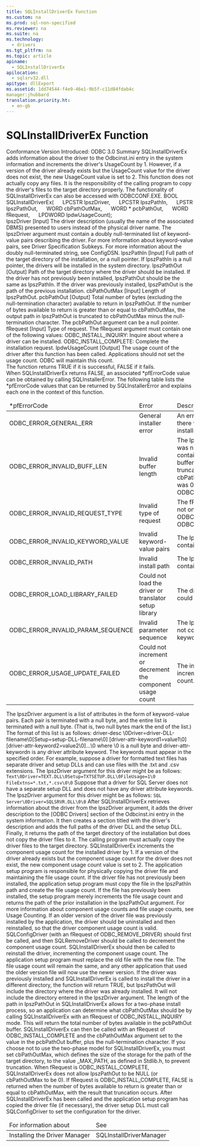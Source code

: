 ```yaml
---
title: SQLInstallDriverEx Function
ms.custom: na
ms.prod: sql-non-specified
ms.reviewer: na
ms.suite: na
ms.technology: 
  - drivers
ms.tgt_pltfrm: na
ms.topic: article
apiname: 
  - SQLInstallDriverEx
apilocation: 
  - sqlsrv32.dll
apitype: dllExport
ms.assetid: 1dd74544-f4e9-46e1-9b5f-c11d84fdab4c
manager:jhubbard
translation.priority.ht: 
  - en-gb
---
```

# SQLInstallDriverEx Function
<?xml version="1.0" encoding="utf-8"?>
<developerReferenceWithSyntaxDocument xmlns="http://ddue.schemas.microsoft.com/authoring/2003/5" xmlns:xlink="http://www.w3.org/1999/xlink" xmlns:xsi="http://www.w3.org/2001/XMLSchema-instance" xsi:schemaLocation="http://ddue.schemas.microsoft.com/authoring/2003/5 http://dduestorage.blob.core.windows.net/ddueschema/developer.xsd">
  <introduction>
    <definitionTable>
      <definedTerm>
        <legacyBold>Conformance</legacyBold>
      </definedTerm>
      <definition>
        <para>Version Introduced: ODBC 3.0</para>
      </definition>
      <definedTerm>
        <legacyBold>Summary</legacyBold>
      </definedTerm>
      <definition>
        <para>
          <legacyBold>SQLInstallDriverEx</legacyBold> adds information about the driver to the Odbcinst.ini entry in the system information and increments the driver's <legacyItalic>UsageCount</legacyItalic> by 1. However, if a version of the driver already exists but the <legacyItalic>UsageCount</legacyItalic> value for the driver does not exist, the new <legacyItalic>UsageCount</legacyItalic> value is set to 2.</para>
        <para>This function does not actually copy any files. It is the responsibility of the calling program to copy the driver's files to the target directory properly.</para>
        <para>The functionality of <legacyBold>SQLInstallDriverEx</legacyBold> can also be accessed with <link xlink:href="3bf2be83-61f9-4183-836b-85204ac7116a">ODBCCONF.EXE</link>.</para>
      </definition>
    </definitionTable>
  </introduction>
  <syntaxSection>
    <legacySyntax>
BOOL <legacyBold>SQLInstallDriverEx</legacyBold>(
     LPCSTR    <parameterReference>lpszDriver</parameterReference>,
     LPCSTR    <parameterReference>lpszPathIn</parameterReference>,
     LPSTR     <parameterReference>lpszPathOut</parameterReference>,
     WORD      <parameterReference>cbPathOutMax</parameterReference>,
     WORD *    <parameterReference>pcbPathOut,</parameterReference>
     WORD      <parameterReference>fRequest,</parameterReference>
     LPDWORD   <parameterReference>lpdwUsageCount</parameterReference>);</legacySyntax>
  </syntaxSection>
  <section>
    <title>Arguments</title>
    <content>
      <definitionTable>
        <definedTerm>
          <legacyItalic>lpszDriver</legacyItalic>
        </definedTerm>
        <definition>
          <para>[Input] The driver description (usually the name of the associated DBMS) presented to users instead of the physical driver name. The <legacyItalic>lpszDriver</legacyItalic> argument must contain a doubly null-terminated list of keyword-value pairs describing the driver. For more information about keyword-value pairs, see <link xlink:href="b4d802ef-b199-4e64-b7a5-6f2b3e5e2c80">Driver Specification Subkeys</link>. For more information about the doubly null-terminated string, see <link xlink:href="01ced74e-c575-4a25-83f5-bd7d918123f8">ConfigDSN</link>.</para>
        </definition>
        <definedTerm>
          <legacyItalic>lpszPathIn</legacyItalic>
        </definedTerm>
        <definition>
          <para>[Input] Full path of the target directory of the installation, or a null pointer. If <legacyItalic>lpszPathIn</legacyItalic> is a null pointer, the drivers will be installed in the system directory.</para>
        </definition>
        <definedTerm>
          <legacyItalic>lpszPathOut</legacyItalic>
        </definedTerm>
        <definition>
          <para>[Output] Path of the target directory where the driver should be installed. If the driver has not previously been installed, <legacyItalic>lpszPathOut</legacyItalic> should be the same as <legacyItalic>lpszPathIn</legacyItalic>. If the driver was previously installed, <legacyItalic>lpszPathOut</legacyItalic> is the path of the previous installation.</para>
        </definition>
        <definedTerm>
          <legacyItalic>cbPathOutMax</legacyItalic>
        </definedTerm>
        <definition>
          <para>[Input] Length of <legacyItalic>lpszPathOut</legacyItalic>.</para>
        </definition>
        <definedTerm>
          <legacyItalic>pcbPathOut</legacyItalic>
        </definedTerm>
        <definition>
          <para>[Output] Total number of bytes (excluding the null-termination character) available to return in <legacyItalic>lpszPathOut</legacyItalic>. If the number of bytes available to return is greater than or equal to <legacyItalic>cbPathOutMax</legacyItalic>, the output path in <legacyItalic>lpszPathOut</legacyItalic> is truncated to <legacyItalic>cbPathOutMax</legacyItalic> minus the null-termination character. The <legacyItalic>pcbPathOut</legacyItalic> argument can be a null pointer.</para>
        </definition>
        <definedTerm>
          <legacyItalic>fRequest</legacyItalic>
        </definedTerm>
        <definition>
          <para>[Input] Type of request. The <legacyItalic>fRequest</legacyItalic> argument must contain one of the following values:</para>
          <para>ODBC_INSTALL_INQUIRY: Inquire about where a driver can be installed.   </para>
          <para>ODBC_INSTALL_COMPLETE: Complete the installation request. </para>
        </definition>
        <definedTerm>
          <legacyItalic>lpdwUsageCount</legacyItalic>
        </definedTerm>
        <definition>
          <para>[Output] The usage count of the driver after this function has been called.</para>
          <para>Applications should not set the usage count. ODBC will maintain this count.</para>
        </definition>
      </definitionTable>
    </content>
  </section>
  <section>
    <title>Returns</title>
    <content>
      <para>The function returns TRUE if it is successful, FALSE if it fails.</para>
    </content>
  </section>
  <section>
    <title>Diagnostics</title>
    <content>
      <para>When <legacyBold>SQLInstallDriverEx</legacyBold> returns FALSE, an associated <legacyItalic>*pfErrorCode</legacyItalic> value can be obtained by calling <legacyBold>SQLInstallerError</legacyBold>. The following table lists the <legacyItalic>*pfErrorCode</legacyItalic> values that can be returned by <legacyBold>SQLInstallerError </legacyBold>and explains each one in the context of this function.</para>
      <table xmlns:caps="http://schemas.microsoft.com/build/caps/2013/11">
        <thead>
          <tr>
            <TD>
              <para>
                <legacyItalic>*pfErrorCode</legacyItalic>
              </para>
            </TD>
            <TD>
              <para>Error</para>
            </TD>
            <TD>
              <para>Description</para>
            </TD>
          </tr>
        </thead>
        <tbody>
          <tr>
            <TD>
              <para>ODBC_ERROR_GENERAL_ERR</para>
            </TD>
            <TD>
              <para>General installer error</para>
            </TD>
            <TD>
              <para>An error occurred for which there was no specific installer error.</para>
            </TD>
          </tr>
          <tr>
            <TD>
              <para>ODBC_ERROR_INVALID_BUFF_LEN</para>
            </TD>
            <TD>
              <para>Invalid buffer length</para>
            </TD>
            <TD>
              <para>The <legacyItalic>lpszPathOut</legacyItalic> argument was not large enough to contain the output path. The buffer contains the truncated path.</para>
              <para>The <legacyItalic>cbPathOutMax</legacyItalic> argument was 0, and <legacyItalic>fRequest</legacyItalic> was ODBC_INSTALL_COMPLETE.</para>
            </TD>
          </tr>
          <tr>
            <TD>
              <para>ODBC_ERROR_INVALID_REQUEST_TYPE</para>
            </TD>
            <TD>
              <para>Invalid type of request</para>
            </TD>
            <TD>
              <para>The <legacyItalic>fRequest</legacyItalic> argument was not one of the following:</para>
              <para>ODBC_INSTALL_INQUIRY ODBC_INSTALL_COMPLETE</para>
            </TD>
          </tr>
          <tr>
            <TD>
              <para>ODBC_ERROR_INVALID_KEYWORD_VALUE</para>
            </TD>
            <TD>
              <para>Invalid keyword-value pairs</para>
            </TD>
            <TD>
              <para>The <legacyItalic>lpszDriver</legacyItalic> argument contained a syntax error.</para>
            </TD>
          </tr>
          <tr>
            <TD>
              <para>ODBC_ERROR_INVALID_PATH</para>
            </TD>
            <TD>
              <para>Invalid install path</para>
            </TD>
            <TD>
              <para>The <legacyItalic>lpszPathIn</legacyItalic> argument contained an invalid path.</para>
            </TD>
          </tr>
          <tr>
            <TD>
              <para>ODBC_ERROR_LOAD_LIBRARY_FAILED</para>
            </TD>
            <TD>
              <para>Could not load the driver or translator  setup library</para>
            </TD>
            <TD>
              <para>The driver setup library could not be loaded.</para>
            </TD>
          </tr>
          <tr>
            <TD>
              <para>ODBC_ERROR_INVALID_PARAM_SEQUENCE</para>
            </TD>
            <TD>
              <para>Invalid parameter sequence</para>
            </TD>
            <TD>
              <para>The <legacyItalic>lpszDriver</legacyItalic> argument did not contain a list of keyword-value pairs.</para>
            </TD>
          </tr>
          <tr>
            <TD>
              <para>ODBC_ERROR_USAGE_UPDATE_FAILED</para>
            </TD>
            <TD>
              <para>Could not increment or decrement the component usage count</para>
            </TD>
            <TD>
              <para>The installer failed to increment the driver's usage count.</para>
            </TD>
          </tr>
        </tbody>
      </table>
    </content>
  </section>
  <section>
    <title>Comments</title>
    <content>
      <para>The <legacyItalic>lpszDriver</legacyItalic> argument is a list of attributes in the form of keyword-value pairs. Each pair is terminated with a null byte, and the entire list is terminated with a null byte. (That is, two null bytes mark the end of the list.) The format of this list is as follows:</para>
      <para>
        <legacyItalic>driver-desc</legacyItalic>
        <legacyBold>\</legacyBold>0Driver<legacyBold>=</legacyBold><legacyItalic>driver-DLL-filename</legacyItalic><legacyBold>\</legacyBold>0[Setup<legacyBold>=</legacyBold><legacyItalic>setup-DLL-filename</legacyItalic><legacyBold>\</legacyBold>0]</para>
      <para>[<legacyItalic>driver-attr-keyword1</legacyItalic><legacyBold>=</legacyBold><legacyItalic>value1</legacyItalic><legacyBold>\</legacyBold>0][<legacyItalic>driver-attr-keyword2</legacyItalic><legacyBold>=</legacyBold><legacyItalic>value2</legacyItalic><legacyBold>\</legacyBold>0]...<legacyBold>\</legacyBold>0</para>
      <para>where \0 is a null byte and <legacyItalic>driver-attr-keywordn</legacyItalic> is any driver attribute keyword. The keywords must appear in the specified order. For example, suppose a driver for formatted text files has separate driver and setup DLLs and can use files with the .txt and .csv extensions. The <legacyItalic>lpszDriver</legacyItalic> argument for this driver might be as follows:</para>
      <code>Text\0Driver=TEXT.DLL\0Setup=TXTSETUP.DLL\0FileUsage=1\0
FileExtns=*.txt,*.csv\0\0</code>
      <para>Suppose that a driver for SQL Server does not have a separate setup DLL and does not have any driver attribute keywords. The <legacyItalic>lpszDriver</legacyItalic> argument for this driver might be as follows:</para>
      <code>SQL Server\0Driver=SQLSRVR.DLL\0\0</code>
      <para>After <legacyBold>SQLInstallDriverEx</legacyBold> retrieves information about the driver from the <legacyItalic>lpszDriver</legacyItalic> argument, it adds the driver description to the [ODBC Drivers] section of the Odbcinst.ini entry in the system information. It then creates a section titled with the driver's description and adds the full paths of the driver DLL and the setup DLL. Finally, it returns the path of the target directory of the installation but does not copy the driver files to it. The calling program must actually copy the driver files to the target directory.</para>
      <para>
        <legacyBold>SQLInstallDriverEx</legacyBold> increments the component usage count for the installed driver by 1. If a version of the driver already exists but the component usage count for the driver does not exist, the new component usage count value is set to 2.</para>
      <para>The application setup program is responsible for physically copying the driver file and maintaining the file usage count. If the driver file has not previously been installed, the application setup program must copy the file in the <legacyItalic>lpszPathIn</legacyItalic> path and create the file usage count. If the file has previously been installed, the setup program merely increments the file usage count and returns the path of the prior installation in the <legacyItalic>lpszPathOut</legacyItalic> argument.</para>
      <alert class="note">
        <para>For more information about component usage counts and file usage counts, see <legacyLink xlink:href="0678aee9-8256-463c-89dd-77b1a0dfdd60">Usage Counting</legacyLink>.</para>
      </alert>
      <para>If an older version of the driver file was previously installed by the application, the driver should be uninstalled and then reinstalled, so that the driver component usage count is valid. <legacyBold>SQLConfigDriver</legacyBold> (with an <legacyItalic>fRequest</legacyItalic> of ODBC_REMOVE_DRIVER) should first be called, and then <legacyBold>SQLRemoveDriver</legacyBold> should be called to decrement the component usage count. <legacyBold>SQLInstallDriverEx</legacyBold> should then be called to reinstall the driver, incrementing the component usage count. The application setup program must replace the old file with the new file. The file usage count will remain the same, and any other application that used the older version file will now use the newer version.</para>
      <alert class="note">
        <para>If the driver was previously installed and <legacyBold>SQLInstallDriverEx</legacyBold> is called to install the driver in a different directory, the function will return TRUE, but <legacyItalic>lpszPathOut</legacyItalic> will include the directory where the driver was already installed. It will not include the directory entered in the <legacyItalic>lpszDriver</legacyItalic> argument.</para>
      </alert>
      <para>The length of the path in <legacyItalic>lpszPathOut</legacyItalic> in <legacyBold>SQLInstallDriverEx</legacyBold> allows for a two-phase install process, so an application can determine what <legacyItalic>cbPathOutMax</legacyItalic> should be by calling <legacyBold>SQLInstallDriverEx</legacyBold> with an <legacyItalic>fRequest</legacyItalic> of ODBC_INSTALL_INQUIRY mode. This will return the total number of bytes available in the <legacyItalic>pcbPathOut</legacyItalic> buffer. <legacyBold>SQLInstallDriverEx</legacyBold> can then be called with an <legacyItalic>fRequest</legacyItalic> of ODBC_INSTALL_COMPLETE and the <legacyItalic>cbPathOutMax</legacyItalic> argument set to the value in the <legacyItalic>pcbPathOut</legacyItalic> buffer, plus the null-termination character.</para>
      <para>If you choose not to use the two-phase model for <legacyBold>SQLInstallDriverEx</legacyBold>, you must set <legacyItalic>cbPathOutMax</legacyItalic>, which defines the size of the storage for the path of the target directory, to the value _MAX_PATH, as defined in Stdlib.h, to prevent truncation.</para>
      <para>When <legacyItalic>fRequest</legacyItalic> is ODBC_INSTALL_COMPLETE, <legacyBold>SQLInstallDriverEx</legacyBold> does not allow <legacyItalic>lpszPathOut</legacyItalic> to be NULL (or <legacyItalic>cbPathOutMax</legacyItalic> to be 0). If <legacyItalic>fRequest</legacyItalic> is ODBC_INSTALL_COMPLETE, FALSE is returned when the number of bytes available to return is greater than or equal to <legacyItalic>cbPathOutMax</legacyItalic>, with the result that truncation occurs.</para>
      <para>After <legacyBold>SQLInstallDriverEx</legacyBold> has been called and the application setup program has copied the driver file (if necessary), the driver setup DLL must call <legacyBold>SQLConfigDriver</legacyBold> to set the configuration for the driver.</para>
    </content>
  </section>
  <section>
    <title>Related Functions</title>
    <content>
      <table xmlns:caps="http://schemas.microsoft.com/build/caps/2013/11">
        <thead>
          <tr>
            <TD>
              <para>For information about</para>
            </TD>
            <TD>
              <para>See</para>
            </TD>
          </tr>
        </thead>
        <tbody>
          <tr>
            <TD>
              <para>Installing the Driver Manager</para>
            </TD>
            <TD>
              <para>
                <legacyLink xlink:href="aebc439b-fffd-4d98-907a-0163f79aee8d">SQLInstallDriverManager</legacyLink>
              </para>
            </TD>
          </tr>
        </tbody>
      </table>
    </content>
  </section>
  <relatedTopics />
</developerReferenceWithSyntaxDocument>